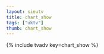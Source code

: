 ```yaml
--- 
layout: sieutv
title: chart_show
tags: ["uktv"]
thumb: chart_show
---
```

{% include tvadv key=chart_show %}
